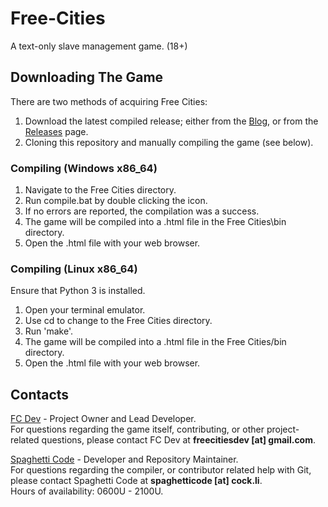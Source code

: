 # Free-Cities
A text-only slave management game. (18+)

## Downloading The Game

There are two methods of acquiring Free Cities:  
1. Download the latest compiled release; either from the [Blog](https://freecitiesblog.blogspot.com/), or from the [Releases](https://github.com/Free-Cities/Free-Cities/releases) page.  
2. Cloning this repository and manually compiling the game (see below).  

### Compiling (Windows x86_64)

1. Navigate to the Free Cities directory.
2. Run compile.bat by double clicking the icon.
3. If no errors are reported, the compilation was a success.
4. The game will be compiled into a .html file in the Free Cities\bin directory.
5. Open the .html file with your web browser.

### Compiling (Linux x86_64)

Ensure that Python 3 is installed.

1. Open your terminal emulator.
2. Use cd to change to the Free Cities directory.
3. Run 'make'.
4. The game will be compiled into a .html file in the Free Cities/bin directory.
5. Open the .html file with your web browser.

## Contacts
[FC Dev](https://github.com/freecitiesdev) - Project Owner and Lead Developer.  
For questions regarding the game itself, contributing, or other project-related questions, please contact FC Dev at **freecitiesdev [at] gmail.com**.

[Spaghetti Code](https://github.com/ObstacleCorpse) - Developer and Repository Maintainer.  
For questions regarding the compiler, or contributor related help with Git, please contact Spaghetti Code at **spaghetticode [at] cock.li**.  
Hours of availability: 0600U - 2100U.
